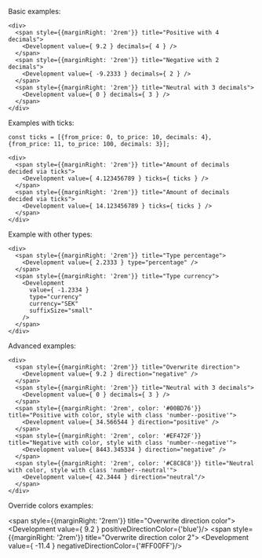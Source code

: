 Basic examples:

    <div>
      <span style={{marginRight: '2rem'}} title="Positive with 4 decimals">
        <Development value={ 9.2 } decimals={ 4 } />
      </span>
      <span style={{marginRight: '2rem'}} title="Negative with 2 decimals">
        <Development value={ -9.2333 } decimals={ 2 } />
      </span>
      <span style={{marginRight: '2rem'}} title="Neutral with 3 decimals">
        <Development value={ 0 } decimals={ 3 } />
      </span>
    </div>

Examples with ticks:

    const ticks = [{from_price: 0, to_price: 10, decimals: 4}, {from_price: 11, to_price: 100, decimals: 3}];

    <div>
      <span style={{marginRight: '2rem'}} title="Amount of decimals decided via ticks">
        <Development value={ 4.123456789 } ticks={ ticks } />
      </span>
      <span style={{marginRight: '2rem'}} title="Amount of decimals decided via ticks">
        <Development value={ 14.123456789 } ticks={ ticks } />
      </span>
    </div>

Example with other types:

    <div>
      <span style={{marginRight: '2rem'}} title="Type percentage">
        <Development value={ 2.2333 } type="percentage" />
      </span>
      <span style={{marginRight: '2rem'}} title="Type currency">
        <Development
          value={ -1.2334 }
          type="currency"
          currency="SEK"
          suffixSize="small"
        />
      </span>
    </div>

Advanced examples:

    <div>
      <span style={{marginRight: '2rem'}} title="Overwrite direction">
        <Development value={ 9.2 } direction="negative" />
      </span>
      <span style={{marginRight: '2rem'}} title="Neutral with 3 decimals">
        <Development value={ 0 } decimals={ 3 } />
      </span>
      <span style={{marginRight: '2rem', color: '#00BD76'}} title="Positive with color, style with class 'number--positive'">
        <Development value={ 34.566544 } direction="positive" />
      </span>
      <span style={{marginRight: '2rem', color: '#EF472F'}} title="Negative with color, style with class 'number--negative'">
        <Development value={ 8443.345334 } direction="negative" />
      </span>
      <span style={{marginRight: '2rem', color: '#C8C8C8'}} title="Neutral with color, style with class 'number--neutral'">
        <Development value={ 42.3444 } direction="neutral"/>
      </span>
    </div>

Override colors examples:
    <div>
      <span style={{marginRight: '2rem'}} title="Overwrite direction color">
        <Development value={ 9.2 } positiveDirectionColor={'blue'}/>
      </span>
      <span style={{marginRight: '2rem'}} title="Overwrite direction color 2">
        <Development value={ -11.4 } negativeDirectionColor={'#FF00FF'}/>
      </span>
    </div>
